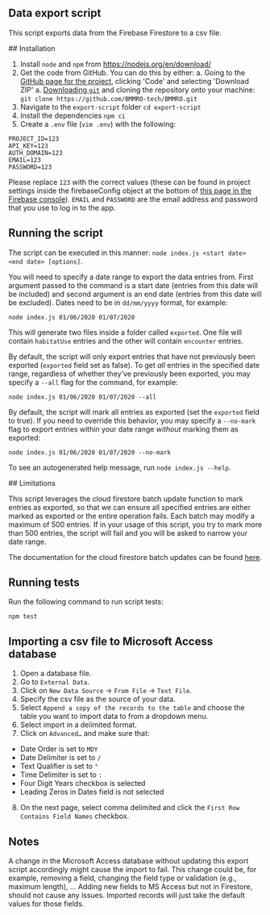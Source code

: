 ## Data export script

This script exports data from the Firebase Firestore to a csv file.

## Installation

1. Install `node` and `npm` from https://nodejs.org/en/download/
1. Get the code from GitHub. You can do this by either:
   a. Going to the [GitHub page for the project](https://github.com/BMMRO-tech/BMMRO), clicking 'Code' and selecting 'Download ZIP'
   a. [Downloading `git`](https://git-scm.com/downloads) and cloning the repository onto your machine: `git clone https://github.com/BMMRO-tech/BMMRO.git`
1. Navigate to the `export-script` folder `cd export-script`
1. Install the dependencies `npm ci`
1. Create a `.env` file (`vim .env`) with the following:

```
PROJECT_ID=123
API_KEY=123
AUTH_DOMAIN=123
EMAIL=123
PASSWORD=123
```

Please replace `123` with the correct values (these can be found in project settings inside the firebaseConfig object at the bottom of [this page in the Firebase console](https://console.firebase.google.com/u/1/project/bmmro-164ec/settings/general)). `EMAIL` and `PASSWORD` are the email address and password that you use to log in to the app.

## Running the script

The script can be executed in this manner: `node index.js <start date> <end date> [options]`.

You will need to specify a date range to export the data entries from. First argument passed to the command is a start date (entries from this date will be included) and second argument is an end date (entries from this date will be excluded). Dates need to be in `dd/mm/yyyy` format, for example:

```
node index.js 01/06/2020 01/07/2020
```

This will generate two files inside a folder called `exported`. One file will contain `habitatUse` entries and the other will contain `encounter` entries.

By default, the script will only export entries that have not previously been exported (`exported` field set as false). To get _all_ entries in the specified date range, regardless of whether they've previously been exported, you may specify a `--all` flag for the command, for example:

```
node index.js 01/06/2020 01/07/2020 --all
```

By default, the script will mark all entries as exported (set the `exported` field to true). If you need to override this behavior, you may specify a `--no-mark` flag to export entries within your date range _without_ marking them as exported:

```
node index.js 01/06/2020 01/07/2020 --no-mark
```

To see an autogenerated help message, run `node index.js --help`.

## Limitations

This script leverages the cloud firestore batch update function to mark entries as exported, so that we can ensure all specified entries are either marked as exported or the entire operation fails. Each batch may modify a maximum of 500 entries. If in your usage of this script, you try to mark more than 500 entries, the script will fail and you will be asked to narrow your date range.

The documentation for the cloud firestore batch updates can be found [here](https://firebase.google.com/docs/firestore/manage-data/transactions).

## Running tests

Run the following command to run script tests:

```
npm test
```

## Importing a csv file to Microsoft Access database

1. Open a database file.
2. Go to `External Data`.
3. Click on `New Data Source` -> `From File` -> `Text File`.
4. Specify the csv file as the source of your data.
5. Select `Append a copy of the records to the table` and choose the table you want to import data to from a dropdown menu.
6. Select import in a delimited format.
7. Click on `Advanced…` and make sure that:

- Date Order is set to `MDY`
- Date Delimiter is set to `/`
- Text Qualifier is set to `"`
- Time Delimiter is set to `:`
- Four Digit Years checkbox is selected
- Leading Zeros in Dates field is not selected

8.  On the next page, select comma delimited and click the `First Row Contains Field Names` checkbox.

## Notes

A change in the Microsoft Access database without updating this export script accordingly might cause the import to fail. This change could be, for example, removing a field, changing the field type or validation (e.g., maximum length), ...
Adding new fields to MS Access but not in Firestore, should not cause any issues. Imported records will just take the default values for those fields.

